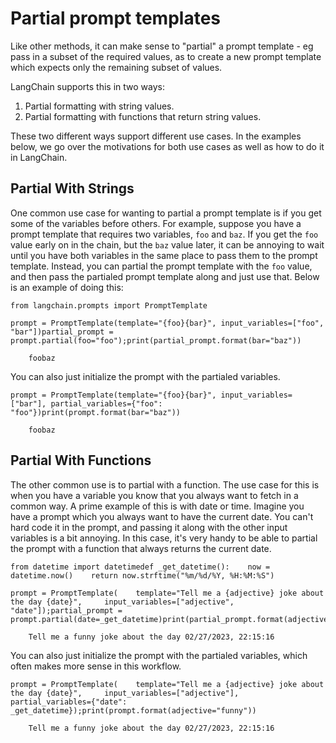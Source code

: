 Partial prompt templates
========================

Like other methods, it can make sense to "partial" a prompt template - eg pass in a subset of the required values, as to create a new prompt template which expects only the remaining subset of values.

LangChain supports this in two ways:

1.  Partial formatting with string values.
2.  Partial formatting with functions that return string values.

These two different ways support different use cases. In the examples below, we go over the motivations for both use cases as well as how to do it in LangChain.

Partial With Strings[​](#partial-with-strings "Direct link to Partial With Strings")
------------------------------------------------------------------------------------

One common use case for wanting to partial a prompt template is if you get some of the variables before others. For example, suppose you have a prompt template that requires two variables, `foo` and `baz`. If you get the `foo` value early on in the chain, but the `baz` value later, it can be annoying to wait until you have both variables in the same place to pass them to the prompt template. Instead, you can partial the prompt template with the `foo` value, and then pass the partialed prompt template along and just use that. Below is an example of doing this:

    from langchain.prompts import PromptTemplate

    prompt = PromptTemplate(template="{foo}{bar}", input_variables=["foo", "bar"])partial_prompt = prompt.partial(foo="foo");print(partial_prompt.format(bar="baz"))

        foobaz

You can also just initialize the prompt with the partialed variables.

    prompt = PromptTemplate(template="{foo}{bar}", input_variables=["bar"], partial_variables={"foo": "foo"})print(prompt.format(bar="baz"))

        foobaz

Partial With Functions[​](#partial-with-functions "Direct link to Partial With Functions")
------------------------------------------------------------------------------------------

The other common use is to partial with a function. The use case for this is when you have a variable you know that you always want to fetch in a common way. A prime example of this is with date or time. Imagine you have a prompt which you always want to have the current date. You can't hard code it in the prompt, and passing it along with the other input variables is a bit annoying. In this case, it's very handy to be able to partial the prompt with a function that always returns the current date.

    from datetime import datetimedef _get_datetime():    now = datetime.now()    return now.strftime("%m/%d/%Y, %H:%M:%S")

    prompt = PromptTemplate(    template="Tell me a {adjective} joke about the day {date}",     input_variables=["adjective", "date"]);partial_prompt = prompt.partial(date=_get_datetime)print(partial_prompt.format(adjective="funny"))

        Tell me a funny joke about the day 02/27/2023, 22:15:16

You can also just initialize the prompt with the partialed variables, which often makes more sense in this workflow.

    prompt = PromptTemplate(    template="Tell me a {adjective} joke about the day {date}",     input_variables=["adjective"],    partial_variables={"date": _get_datetime});print(prompt.format(adjective="funny"))

        Tell me a funny joke about the day 02/27/2023, 22:15:16